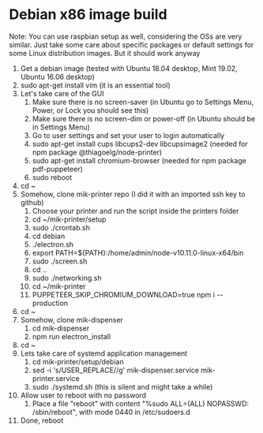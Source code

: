 # Debian x86 image build

Note: You can use raspbian setup as well, considering the OSs are very similar. Just take some care about specific packages or default settings for some Linux distribution images. But it should work anyway

1. Get a debian image (tested with Ubuntu 18.04 desktop, Mint 19.02, Ubuntu 16.06 desktop)
1. sudo apt-get install vim (it is an essential tool)
1. Let's take care of the GUI
    1. Make sure there is no screen-saver (in Ubuntu go to Settings Menu, Power, or Lock you should see this)
    1. Make sure there is no screen-dim or power-off (in Ubuntu should be in Settings Menu)
    1. Go to user settings and set your user to login automatically
    1. sudo apt-get install cups libcups2-dev libcupsimage2 (needed for npm package @thiagoelg/node-printer)
    1. sudo apt-get install chromium-browser (needed for npm package pdf-puppeteer)
    1. sudo reboot
1. cd ~
1. Somehow, clone mik-printer repo (I did it with an imported ssh key to github)
    1. Choose your printer and run the script inside the printers folder
    1. cd ~/mik-printer/setup
    1. sudo ./crontab.sh
    1. cd debian
    1. ./electron.sh
    1. export PATH=${PATH}:/home/admin/node-v10.11.0-linux-x64/bin
    1. sudo ./screen.sh
    1. cd ..
    1. sudo ./networking.sh
    1. cd ~/mik-printer
    1. PUPPETEER_SKIP_CHROMIUM_DOWNLOAD=true npm i --production
1. cd ~
1. Somehow, clone mik-dispenser
    1. cd mik-dispenser
    1. npm run electron_install
1. cd ~
1. Lets take care of systemd application management
    1. cd mik-printer/setup/debian
    1. sed -i 's/USER_REPLACE/<your username>/g' mik-dispenser.service mik-printer.service
    1. sudo ./systemd.sh (this is silent and might take a while)
1. Allow user to reboot with no password
    1. Place a file "reboot" with content "%sudo ALL=(ALL) NOPASSWD: /sbin/reboot", with mode 0440 in /etc/sudoers.d
1. Done, reboot
